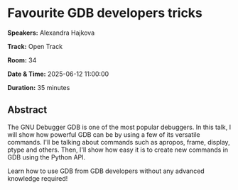 # Favourite GDB developers tricks

**Speakers:** Alexandra Hajkova
                    
**Track:** Open Track
                    
**Room:** 34
                    
**Date & Time:** 2025-06-12 11:00:00
                    
**Duration:** 35 minutes
                    
## Abstract
                    
The GNU Debugger GDB is one of the most popular debuggers. In this talk, I will show how powerful GDB can be by using a few of its versatile commands.  I'll be talking about commands such as apropos, frame, display, ptype and others. Then, I'll show how easy it is to create new commands in GDB using the Python API.

Learn how to use GDB from GDB developers without any advanced knowledge required!
